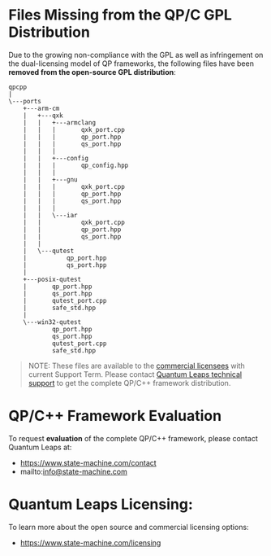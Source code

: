 # Files Missing from the QP/C GPL Distribution
Due to the growing non-compliance with the GPL as well as infringement
on the dual-licensing model of QP frameworks, the following files have
been **removed from the open-source GPL distribution**:

```
qpcpp
|
\---ports
    +---arm-cm
    |   +---qxk
    |   |   +---armclang
    |   |   |       qxk_port.cpp
    |   |   |       qp_port.hpp
    |   |   |       qs_port.hpp
    |   |   |
    |   |   +---config
    |   |   |       qp_config.hpp
    |   |   |
    |   |   +---gnu
    |   |   |       qxk_port.cpp
    |   |   |       qp_port.hpp
    |   |   |       qs_port.hpp
    |   |   |
    |   |   \---iar
    |   |           qxk_port.cpp
    |   |           qp_port.hpp
    |   |           qs_port.hpp
    |   |
    |   \---qutest
    |           qp_port.hpp
    |           qs_port.hpp
    |
    +---posix-qutest
    |       qp_port.hpp
    |       qs_port.hpp
    |       qutest_port.cpp
    |       safe_std.hpp
    |
    \---win32-qutest
            qp_port.hpp
            qs_port.hpp
            qutest_port.cpp
            safe_std.hpp
```

> NOTE: These files are available to the [commercial licensees][com] with
current Support Term. Please contact [Quantum Leaps technical support][sup]
to get the complete QP/C++ framework distribution.

# QP/C++ Framework Evaluation
To request **evaluation** of the complete QP/C++ framework, please contact
Quantum Leaps at:

- https://www.state-machine.com/contact
- mailto:info@state-machine.com

# Quantum Leaps Licensing:
To learn more about the open source and commercial licensing options:
- https://www.state-machine.com/licensing

   [com]: <https://www.state-machine.com/customers>
   [sup]: <mailto:support@state-machine.com>
